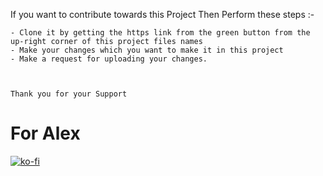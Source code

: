 If you want to contribute towards this Project Then Perform these steps :-

	- Clone it by getting the https link from the green button from the up-right corner of this project files names
	- Make your changes which you want to make it in this project
	- Make a request for uploading your changes.



	Thank you for your Support


# For Alex

[![ko-fi](https://www.ko-fi.com/img/githubbutton_sm.svg)](https://ko-fi.com/L3L21V3FN)